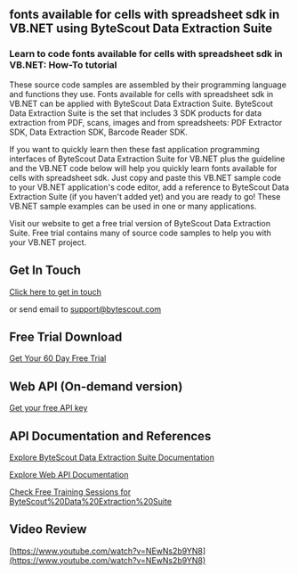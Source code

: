 ## fonts available for cells with spreadsheet sdk in VB.NET using ByteScout Data Extraction Suite

### Learn to code fonts available for cells with spreadsheet sdk in VB.NET: How-To tutorial

These source code samples are assembled by their programming language and functions they use. Fonts available for cells with spreadsheet sdk in VB.NET can be applied with ByteScout Data Extraction Suite. ByteScout Data Extraction Suite is the set that includes 3 SDK products for data extraction from PDF, scans, images and from spreadsheets: PDF Extractor SDK, Data Extraction SDK, Barcode Reader SDK.

If you want to quickly learn then these fast application programming interfaces of ByteScout Data Extraction Suite for VB.NET plus the guideline and the VB.NET code below will help you quickly learn fonts available for cells with spreadsheet sdk.  Just copy and paste this VB.NET sample code to your VB.NET application's code editor, add a reference to ByteScout Data Extraction Suite (if you haven't added yet) and you are ready to go! These VB.NET sample examples can be used in one or many applications.

Visit our website to get a free trial version of ByteScout Data Extraction Suite. Free trial contains many of source code samples to help you with your VB.NET project.

## Get In Touch

[Click here to get in touch](https://bytescout.zendesk.com/hc/en-us/requests/new?subject=ByteScout%20Data%20Extraction%20Suite%20Question)

or send email to [support@bytescout.com](mailto:support@bytescout.com?subject=ByteScout%20Data%20Extraction%20Suite%20Question) 

## Free Trial Download

[Get Your 60 Day Free Trial](https://bytescout.com/download/web-installer?utm_source=github-readme)

## Web API (On-demand version)

[Get your free API key](https://pdf.co/documentation/api?utm_source=github-readme)

## API Documentation and References

[Explore ByteScout Data Extraction Suite Documentation](https://bytescout.com/documentation/index.html?utm_source=github-readme)

[Explore Web API Documentation](https://pdf.co/documentation/api?utm_source=github-readme)

[Check Free Training Sessions for ByteScout%20Data%20Extraction%20Suite](https://academy.bytescout.com/)

## Video Review

[https://www.youtube.com/watch?v=NEwNs2b9YN8](https://www.youtube.com/watch?v=NEwNs2b9YN8)